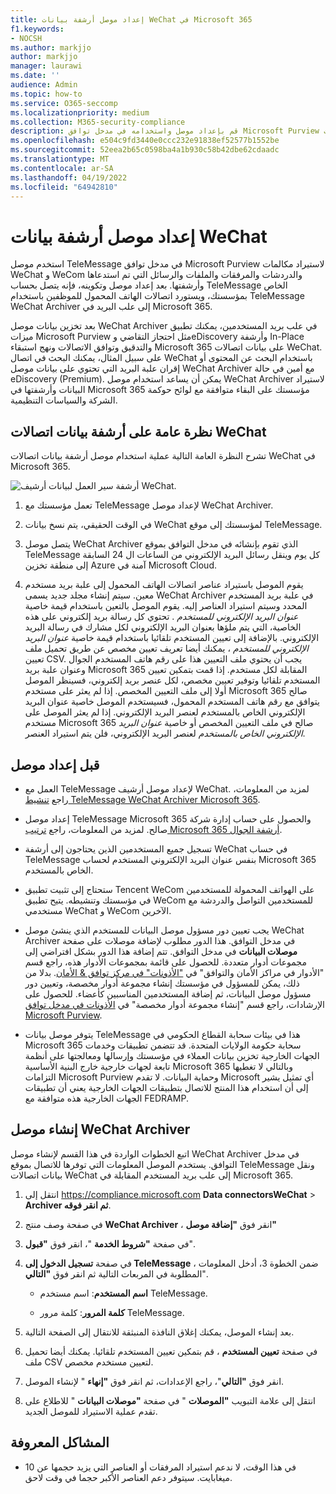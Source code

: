 ```yaml
---
title: إعداد موصل أرشفة بيانات WeChat في Microsoft 365
f1.keywords:
- NOCSH
ms.author: markjjo
author: markjjo
manager: laurawi
ms.date: ''
audience: Admin
ms.topic: how-to
ms.service: O365-seccomp
ms.localizationpriority: medium
ms.collection: M365-security-compliance
description: قم بإعداد موصل واستخدامه في مدخل توافق Microsoft Purview لاستيراد بيانات WeChat وأرشفتها في Microsoft 365.
ms.openlocfilehash: e504c9fd3440e0ccc232e91838ef52577b1552be
ms.sourcegitcommit: 52eea2b65c0598ba4a1b930c58b42dbe62cdaadc
ms.translationtype: MT
ms.contentlocale: ar-SA
ms.lasthandoff: 04/19/2022
ms.locfileid: "64942810"
---
```

# <a name="set-up-a-connector-to-archive-wechat-data"></a>إعداد موصل أرشفة بيانات WeChat

استخدم موصل TeleMessage في مدخل توافق Microsoft Purview لاستيراد مكالمات WeChat و WeCom والدردشات والمرفقات والملفات والرسائل التي تم استدعاها وأرشفتها. بعد إعداد موصل وتكوينه، فإنه يتصل بحساب TeleMessage الخاص بمؤسستك، ويستورد اتصالات الهاتف المحمول للموظفين باستخدام TeleMessage WeChat Archiver إلى علب البريد في Microsoft 365.

بعد تخزين بيانات موصل WeChat Archiver في علب بريد المستخدمين، يمكنك تطبيق ميزات Microsoft Purview مثل احتجاز التقاضي وeDiscovery وأرشفة In-Place والتدقيق وتوافق الاتصالات ونهج استبقاء Microsoft 365 على بيانات اتصالات WeChat. على سبيل المثال، يمكنك البحث في اتصال WeChat باستخدام البحث عن المحتوى أو إقران علبة البريد التي تحتوي على بيانات موصل WeChat Archiver مع أمين في حالة eDiscovery (Premium). يمكن أن يساعد استخدام موصل WeChat Archiver لاستيراد البيانات وأرشفتها في Microsoft 365 مؤسستك على البقاء متوافقة مع لوائح حوكمة الشركة والسياسات التنظيمية.

## <a name="overview-of-archiving-wechat-communication-data"></a>نظرة عامة على أرشفة بيانات اتصالات WeChat

تشرح النظرة العامة التالية عملية استخدام موصل أرشفة بيانات اتصالات WeChat في Microsoft 365.

![أرشفة سير العمل لبيانات أرشيف WeChat.](../media/WeChatConnectorWorkflow.png)

1. تعمل مؤسستك مع TeleMessage لإعداد موصل WeChat Archiver.

2. في الوقت الحقيقي، يتم نسخ بيانات WeChat لمؤسستك إلى موقع TeleMessage.

3. يتصل موصل WeChat Archiver الذي تقوم بإنشائه في مدخل التوافق بموقع TeleMessage كل يوم وينقل رسائل البريد الإلكتروني من الساعات ال 24 السابقة إلى منطقة تخزين Azure آمنة في Microsoft Cloud.

4. يقوم الموصل باستيراد عناصر اتصالات الهاتف المحمول إلى علبة بريد مستخدم معين. سيتم إنشاء مجلد جديد يسمى WeChat Archiver في علبة بريد المستخدم المحدد وسيتم استيراد العناصر إليه. يقوم الموصل بالتعين باستخدام قيمة خاصية *عنوان البريد الإلكتروني للمستخدم* . تحتوي كل رسالة بريد إلكتروني على هذه الخاصية، التي يتم ملؤها بعنوان البريد الإلكتروني لكل مشارك في رسالة البريد الإلكتروني. بالإضافة إلى تعيين المستخدم تلقائيا باستخدام قيمة خاصية *عنوان البريد الإلكتروني للمستخدم* ، يمكنك أيضا تعريف تعيين مخصص عن طريق تحميل ملف تعيين CSV. يجب أن يحتوي ملف التعيين هذا على رقم هاتف المستخدم الجوال وعنوان علبة بريد Microsoft 365 المقابلة لكل مستخدم. إذا قمت بتمكين تعيين المستخدم تلقائيا وتوفير تعيين مخصص، لكل عنصر بريد إلكتروني، فسينظر الموصل أولا إلى ملف التعيين المخصص. إذا لم يعثر على مستخدم Microsoft 365 صالح يتوافق مع رقم هاتف المستخدم المحمول، فسيستخدم الموصل خاصية عنوان البريد الإلكتروني الخاص بالمستخدم لعنصر البريد الإلكتروني. إذا لم يعثر الموصل على مستخدم Microsoft 365 صالح في ملف التعيين المخصص أو خاصية *عنوان البريد الإلكتروني الخاص بالمستخدم* لعنصر البريد الإلكتروني، فلن يتم استيراد العنصر.

## <a name="before-you-set-up-a-connector"></a>قبل إعداد موصل

- العمل مع TeleMessage لإعداد موصل أرشيف WeChat. لمزيد من المعلومات، راجع [تنشيط TeleMessage WeChat Archiver Microsoft 365](https://www.telemessage.com/microsoft-365-activation-for-wechat-archiver/).

- إعداد موصل TeleMessage Microsoft 365 والحصول على حساب إدارة شركة صالح. لمزيد من المعلومات، راجع [ترتيب Microsoft 365 أرشفة الجوال](https://www.telemessage.com/mobile-archiver/order-mobile-archiver-for-microsoft-365/).

- تسجيل جميع المستخدمين الذين يحتاجون إلى أرشفة WeChat في حساب TeleMessage بنفس عنوان البريد الإلكتروني المستخدم لحساب Microsoft 365 الخاص بالمستخدم.

- ستحتاج إلى تثبيت تطبيق Tencent WeCom على الهواتف المحمولة للمستخدمين في مؤسستك وتنشيطه. يتيح تطبيق WeCom للمستخدمين التواصل والدردشة مع مستخدمي WeChat و WeCom الآخرين.

- يجب تعيين دور مسؤول موصل البيانات للمستخدم الذي ينشئ موصل WeChat Archiver في مدخل التوافق. هذا الدور مطلوب لإضافة موصلات على صفحة **موصلات البيانات** في مدخل التوافق. تتم إضافة هذا الدور بشكل افتراضي إلى مجموعات أدوار متعددة. للحصول على قائمة بمجموعات الأدوار هذه، راجع قسم "الأدوار في مراكز الأمان والتوافق" في ["الأذونات" في مركز توافق & الأمان](../security/office-365-security/permissions-in-the-security-and-compliance-center.md#roles-in-the-security--compliance-center). بدلا من ذلك، يمكن للمسؤول في مؤسستك إنشاء مجموعة أدوار مخصصة، وتعيين دور مسؤول موصل البيانات، ثم إضافة المستخدمين المناسبين كأعضاء. للحصول على الإرشادات، راجع قسم "إنشاء مجموعة أدوار مخصصة" في [الأذونات في مدخل توافق Microsoft Purview](microsoft-365-compliance-center-permissions.md#create-a-custom-role-group).

- يتوفر موصل بيانات TeleMessage هذا في بيئات سحابة القطاع الحكومي في Microsoft 365 سحابة حكومة الولايات المتحدة. قد تتضمن تطبيقات وخدمات الجهات الخارجية تخزين بيانات العملاء في مؤسستك وإرسالها ومعالجتها على أنظمة تابعة لجهات خارجية خارج البنية الأساسية Microsoft 365 وبالتالي لا تغطيها التزامات Microsoft Purview وحماية البيانات. لا تقدم Microsoft أي تمثيل يشير إلى أن استخدام هذا المنتج للاتصال بتطبيقات الجهات الخارجية يعني أن تطبيقات الجهات الخارجية هذه متوافقة مع FEDRAMP.

## <a name="create-a-wechat-archiver-connector"></a>إنشاء موصل WeChat Archiver

اتبع الخطوات الواردة في هذا القسم لإنشاء موصل WeChat Archiver في مدخل التوافق. يستخدم الموصل المعلومات التي توفرها للاتصال بموقع TeleMessage ونقل بيانات اتصالات WeChat إلى علب بريد المستخدم المقابلة في Microsoft 365.

1. انتقل إلى <https://compliance.microsoft.com> **Data connectorsWeChat** >  **Archiver ثم انقر فوقه**.

2. في صفحة وصف منتج **WeChat Archiver** ، انقر فوق **"إضافة موصل"**

3. في صفحة **"شروط الخدمة** "، انقر فوق **"قبول**".

4. في صفحة **تسجيل الدخول إلى TeleMessage** ، ضمن الخطوة 3، أدخل المعلومات المطلوبة في المربعات التالية ثم انقر فوق **"التالي**".

    - **اسم المستخدم**: اسم مستخدم TeleMessage.

    - **كلمة المرور**: كلمة مرور TeleMessage.

5. بعد إنشاء الموصل، يمكنك إغلاق النافذة المنبثقة للانتقال إلى الصفحة التالية.

6. في صفحة **تعيين المستخدم** ، قم بتمكين تعيين المستخدم تلقائيا. يمكنك أيضا تحميل ملف CSV لتعيين مستخدم مخصص.

7. انقر فوق **"التالي**"، راجع الإعدادات، ثم انقر فوق **"إنهاء** " لإنشاء الموصل.

8. انتقل إلى علامة التبويب **"الموصلات** " في صفحة **"موصلات البيانات** " للاطلاع على تقدم عملية الاستيراد للموصل الجديد.

## <a name="known-issues"></a>المشاكل المعروفة

- في هذا الوقت، لا ندعم استيراد المرفقات أو العناصر التي يزيد حجمها عن 10 ميغابايت. سيتوفر دعم العناصر الأكبر حجما في وقت لاحق.
